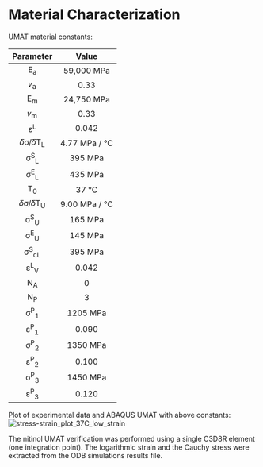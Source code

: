 # Material Characterization


UMAT material constants:

| Parameter | Value | 
|:-------------:|:-------------:| 
| E<sub>a</sub> | 59,000 MPa |
| 𝜈<sub>a</sub> | 0.33 |
| E<sub>m</sub> | 24,750 MPa |
| 𝜈<sub>m</sub> | 0.33 | 
| ε<sup>L</sup> | 0.042 |
| 𝛿σ/𝛿T<sub>L</sub> | 4.77 MPa / °C |
| σ<sup>S</sup><sub>L</sub> | 395 MPa |
| σ<sup>E</sup><sub>L</sub> | 435 MPa |
| T<sub>0</sub> | 37 °C |
| 𝛿σ/𝛿T<sub>U</sub> | 9.00 MPa / °C |
| σ<sup>S</sup><sub>U</sub> | 165 MPa |
| σ<sup>E</sup><sub>U</sub> | 145 MPa |
| σ<sup>S</sup><sub>cL</sub> | 395 MPa |
| ε<sup>L</sup><sub>V</sub> | 0.042 | 
| N<sub>A</sub> | 0 |
| N<sub>P</sub> | 3 |
| σ<sup>P</sup><sub>1</sub> | 1205 MPa |
| ε<sup>P</sup><sub>1</sub> | 0.090 |
| σ<sup>P</sup><sub>2</sub> | 1350 MPa |
| ε<sup>P</sup><sub>2</sub> | 0.100 |
| σ<sup>P</sup><sub>3</sub> | 1450 MPa | 
| ε<sup>P</sup><sub>3</sub> | 0.120 |

Plot of experimental data and ABAQUS UMAT with above constants:
![stress-strain_plot_37C_low_strain](https://github.com/kenaycock/Generic-IVC-Filter/blob/master/Material-Characterization/Material_Characterization_Data_Plots.png?raw=true)

The nitinol UMAT verification was performed using a single C3D8R element (one integration point). The logarithmic strain and the Cauchy stress were extracted from the ODB simulations results file.
